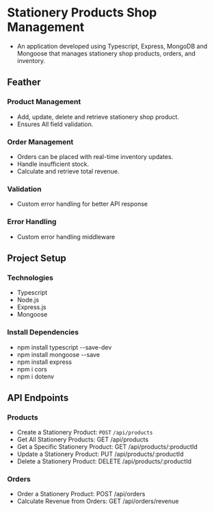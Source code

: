 # Stationery Products Shop Management 

- An application developed using Typescript, Express, MongoDB and Mongoose that manages stationery shop products, orders, and inventory.


## Feather

### Product Management
- Add, update, delete and retrieve stationery shop product.
- Ensures All field validation.

### Order Management
- Orders can be placed with real-time inventory updates.
- Handle insufficient stock.
- Calculate and retrieve total revenue.

### Validation
- Custom error handling for better API response

### Error Handling
- Custom error handling middleware


## Project Setup

### Technologies
- Typescript
- Node.js
- Express.js
- Mongoose

### Install Dependencies
- npm install typescript --save-dev
- npm install mongoose --save
- npm install express
- npm i cors
- npm i dotenv


## API Endpoints

### Products
- Create a Stationery Product: ```POST``` ```/api/products```
- Get All Stationery Products: GET /api/products
- Get a Specific Stationery Product: GET /api/products/:productId
- Update a Stationery Product: PUT /api/products/:productId
- Delete a Stationery Product: DELETE /api/products/:productId

### Orders
- Order a Stationery Product: POST /api/orders
- Calculate Revenue from Orders: GET /api/orders/revenue
